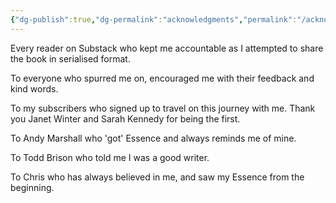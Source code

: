 ```yaml
---
{"dg-publish":true,"dg-permalink":"acknowledgments","permalink":"/acknowledgments/","dgHomeLink":true,"dgPassFrontmatter":false}
---
```



Every reader on Substack who kept me accountable as I attempted to share the book in serialised format.

To everyone who spurred me on, encouraged me with their feedback and kind words.

To my subscribers who signed up to travel on this journey with me. Thank you Janet Winter and Sarah Kennedy for being the first.

To Andy Marshall who 'got' Essence and always reminds me of mine.

To Todd Brison who told me I was a good writer.

To Chris who has always believed in me, and saw my Essence from the beginning. 